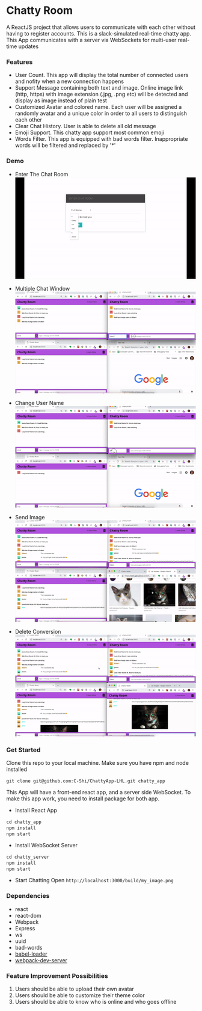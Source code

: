 Chatty Room
=====================

A ReactJS project that allows users to communicate with each other without having to register accounts. This is a slack-simulated real-time chatty app. This App communicates with a server via WebSockets for multi-user real-time updates

### Features
* User Count. This app will display the total number of connected users and nofity when a new connection happens
* Support Message containing both text and image. Online image link (http, https) with image extension (.jpg, .png etc) will be detected and display as image instead of plain test
* Customized Avatar and colored name. Each user will be assigned a randomly avatar and a unique color in order to all users to distinguish each other
* Clear Chat History. User is able to delete all old message
* Emoji Support. This chatty app support most common emoji
* Words Filter. This app is equipped with bad words filter. Inappropriate words will be filtered and replaced by '*'


### Demo
 - Enter The Chat Room
 ![1](./doc/1.gif)

 - Multiple Chat Window
 ![2](./doc/2.gif)

 - Change User Name
 ![3](./doc/3.gif)

 - Send Image
 ![4](./doc/4.gif)

 - Delete Conversion
 ![5](./doc/5.gif)

### Get Started
Clone this repo to your local machine. Make sure you have npm and node installed
```
git clone git@github.com:C-Shi/ChattyApp-LHL.git chatty_app
```

This App will have a front-end react app, and a server side WebSocket. To make this app work, you need to install package for both app.
* Install React App
```
cd chatty_app
npm install
npm start
```

* Install WebSocket Server
```
cd chatty_server
npm install
npm start
```

* Start Chatting
Open `http://localhost:3000/build/my_image.png`

### Dependencies 
* react
* react-dom
* Webpack
* Express
* ws
* uuid
* bad-words
* [babel-loader](https://github.com/babel/babel-loader)
* [webpack-dev-server](https://github.com/webpack/webpack-dev-server)

### Feature Improvement Possibilities
1. Users should be able to upload their own avatar
2. Users should be able to customize their theme color
3. Users should be able to know who is online and who goes offline